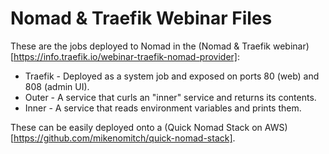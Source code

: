 # Nomad & Traefik Webinar Files

These are the jobs deployed to Nomad in the (Nomad & Traefik webinar)[https://info.traefik.io/webinar-traefik-nomad-provider]:
* Traefik - Deployed as a system job and exposed on ports 80 (web) and 808 (admin UI).
* Outer - A service that curls an "inner" service and returns its contents.
* Inner - A service that reads environment variables and prints them.

These can be easily deployed onto a (Quick Nomad Stack on AWS)[https://github.com/mikenomitch/quick-nomad-stack].
